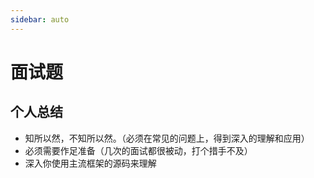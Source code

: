```yaml
---
sidebar: auto
---
```


# 面试题

## 个人总结

- 知所以然，不知所以然。（必须在常见的问题上，得到深入的理解和应用）
- 必须需要作足准备（几次的面试都很被动，打个措手不及）
- 深入你使用主流框架的源码来理解
